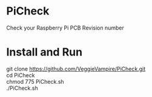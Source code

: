 # PiCheck<br>
Check your Raspberry Pi PCB Revision number<br>

# Install and Run<br>
git clone https://github.com/VeggieVampire/PiCheck.git<br>
cd PiCheck<br>
chmod 775 PiCheck.sh<br>
./PiCheck.sh<br>
